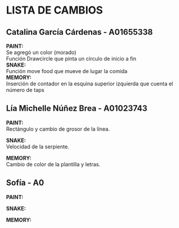# LISTA DE CAMBIOS<br>


## Catalina García Cárdenas - A01655338 <br>
<b> PAINT:<br> </b>
Se agregó un color (morado) <br>
Función Drawcircle que pinta un círculo de inicio a fin<br>
<b>SNAKE:<br></b>
Función move food que mueve de lugar la comida<br>
<b>MEMORY:<br></b>
Inserción de contador en la esquina superior izquierda que cuenta el número de taps<br>


## Lía Michelle Núñez Brea - A01023743<br>
<b> PAINT:<br> </b>
Rectángulo y cambio de grosor de la línea. <br>

<b>SNAKE:<br></b>
Velocidad de la serpiente. <br>

<b>MEMORY:<br></b>
Cambio de color de la plantilla y letras. <br>



## Sofía - A0<br>
<b> PAINT:<br> </b>

<b>SNAKE:<br></b>

<b>MEMORY:<br></b>

